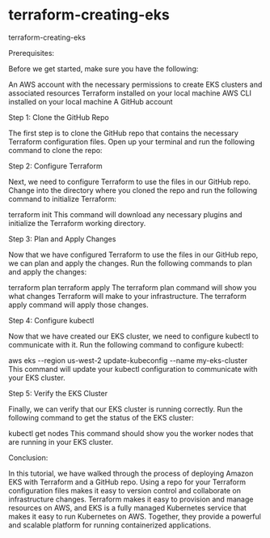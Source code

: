 # terraform-creating-eks
terraform-creating-eks

Prerequisites:

Before we get started, make sure you have the following:

An AWS account with the necessary permissions to create EKS clusters and associated resources
Terraform installed on your local machine
AWS CLI installed on your local machine
A GitHub account

Step 1: Clone the GitHub Repo

The first step is to clone the GitHub repo that contains the necessary Terraform configuration files. Open up your terminal and run the following command to clone the repo:

Step 2: Configure Terraform

Next, we need to configure Terraform to use the files in our GitHub repo. Change into the directory where you cloned the repo and run the following command to initialize Terraform:

terraform init
This command will download any necessary plugins and initialize the Terraform working directory.

Step 3: Plan and Apply Changes

Now that we have configured Terraform to use the files in our GitHub repo, we can plan and apply the changes. Run the following commands to plan and apply the changes:

terraform plan
terraform apply
The terraform plan command will show you what changes Terraform will make to your infrastructure. The terraform apply command will apply those changes.

Step 4: Configure kubectl

Now that we have created our EKS cluster, we need to configure kubectl to communicate with it. Run the following command to configure kubectl:

aws eks --region us-west-2 update-kubeconfig --name my-eks-cluster
This command will update your kubectl configuration to communicate with your EKS cluster.

Step 5: Verify the EKS Cluster

Finally, we can verify that our EKS cluster is running correctly. Run the following command to get the status of the EKS cluster:

kubectl get nodes
This command should show you the worker nodes that are running in your EKS cluster.

Conclusion:

In this tutorial, we have walked through the process of deploying Amazon EKS with Terraform and a GitHub repo. Using a repo for your Terraform configuration files makes it easy to version control and collaborate on infrastructure changes. Terraform makes it easy to provision and manage resources on AWS, and EKS is a fully managed Kubernetes service that makes it easy to run Kubernetes on AWS. Together, they provide a powerful and scalable platform for running containerized applications.
